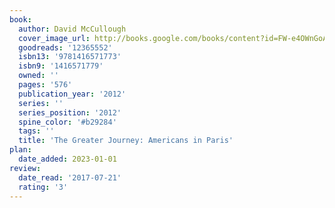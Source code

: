 ```yaml
---
book:
  author: David McCullough
  cover_image_url: http://books.google.com/books/content?id=FW-e4OWnGoAC&printsec=frontcover&img=1&zoom=1&edge=curl&source=gbs_api
  goodreads: '12365552'
  isbn13: '9781416571773'
  isbn9: '1416571779'
  owned: ''
  pages: '576'
  publication_year: '2012'
  series: ''
  series_position: '2012'
  spine_color: '#b29284'
  tags: ''
  title: 'The Greater Journey: Americans in Paris'
plan:
  date_added: 2023-01-01
review:
  date_read: '2017-07-21'
  rating: '3'
---
```

